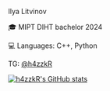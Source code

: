 <!--
**h4zzkR/h4zzkR** is a ✨ _special_ ✨ repository because its `README.md` (this file) appears on your GitHub profile.
-->
Ilya Litvinov

🎓 MIPT DIHT bachelor 2024

💻 Languages: C++, Python

TG: [@h4zzkR](https://t.me/h4zzkR)

[![h4zzkR's GitHub stats](https://github-readme-stats.vercel.app/api?username=h4zzkR)](https://github.com/anuraghazra/github-readme-stats)

<!--
- 🔭 I’m currently working on ...
- 🌱 I’m currently learning ...
- 👯 I’m looking to collaborate on ...
- 🤔 I’m looking for help with ...
- 💬 Ask me about ...
- 📫 How to reach me: ...
- 😄 Pronouns: ...
- ⚡ Fun fact: ...
-->
